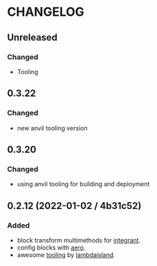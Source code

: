# CHANGELOG

## Unreleased

### Changed

- Tooling

## 0.3.22

### Changed

- new anvil tooling version

## 0.3.20

### Changed

- using anvil tooling for building and deployment

## 0.2.12 (2022-01-02 / 4b31c52)

### Added

- block transform multimethods for [integrant](https://github.com/weavejester/integrant).
- config blocks with [aero](https://github.com/juxt/aero).
- awesome [tooling](https://github.com/lambdaisland/open-source) by [lambdaisland](https://lambdaisland.com).